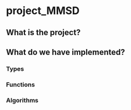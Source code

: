 # project_MMSD

## What is the project?

## What do we have implemented?

### Types
### Functions
### Algorithms
